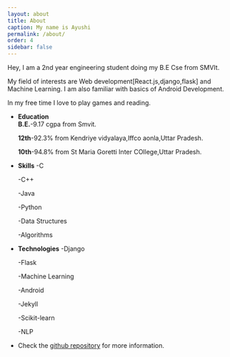 ```yaml
---
layout: about
title: About
caption: My name is Ayushi
permalink: /about/
order: 4
sidebar: false
---
```


Hey,
I am a 2nd year engineering student doing my B.E  Cse from SMVIt.

My field of interests are Web development[React.js,django,flask] and Machine Learning.
I am also familiar with basics of Android Development.

In my free time I love to play games and reading.

* **Education**  
  **B.E.**-9.17 cgpa from Smvit.

  **12th**-92.3% from Kendriye vidyalaya,Iffco aonla,Uttar Pradesh.

  **10th**-94.8% from St Maria Goretti Inter COllege,Uttar Pradesh.


* **Skills**
  -C
  
  -C++
  
  -Java
  
  -Python
  
  -Data Structures
  
  -Algorithms
  
  
* **Technologies**
  -Django
  
  -Flask
  
  -Machine Learning
  
  -Android
  
  -Jekyll
  
  -Scikit-learn
  
  -NLP


* Check the [github repository] for more information.

[github repository]: https://github.com/ayushianan
